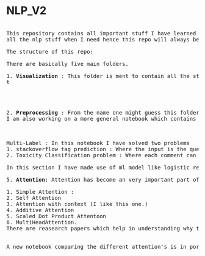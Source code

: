 <h1> NLP_V2 </h2>

<pre>

This repository contains all important stuff I have learned , implemented  and I find useful for nlp. I want to make this repo. as a go to place to find 
all the nlp stuff when I need hence this repo will always be a work in progress as learning never stops.

The structure of this repo:

There are basically five main folders.

1. <b>Visualization</b> : This folder is ment to contain all the stuff which is required to visualize text data. As text data is different from     tabular data we cannot use the same visualization methods to get insights of out data. Aside from visualization this also includes extracting meta-features like word_len,number of tokens ect. Which may or may not be useful but gives us insights about the data.  
t 

<!-- images -->


2. <b>Preprocessing</b> : From the name one might guess this folder contains different preprocessing steps. This also includes preprocessing steps needed to increase the word coverage when using pre-trained enbeddings. Things like replacing digits greater than 9 with #'s, handling contractiong etc. 
I am also working on a more general notebook which contains all the preprocessing steps regardless the dataset being used.

<!-- images --  show how the coverage was increased from initial       >

3. <b>Embedding</b> : This folder includes the meta-embeddings. In this we try to combine more than one embeddings eg concatenating word2vec and glove embedings.The different methods covered here are meta-embedding by 
1. Taking the average 
2. Concatenation
3. DME
4. PME

This folder also includes research papers on different Embedding Methods.

4.<b>Problems</b>: This folder is made of 2 seperate folder BinaryProbelms, Multi-Label Problems 

BinaryProbelms: Includes notebooks for handling sementic analysis problems. It also includes differnt model architectures used to solve the probelm

<!-- images -->

Multi-Label : In this notebook I have solved two problems 
1. stackoverflow tag prediction : Where the input is the question and title and the model needs to predict tags.
2. Toxicity Classification problem : Where each comment can belong in any one or more of the 6 classes.

In this section I have made use of ml model like logistic regression with OneVsRestClassifier as thses models can hangle multi-label data. The reason for doing this is that my final year project was based on a similar mult-label problem where in I had to develope a model which could be deployed on a server as a result both the compute power and memory needed for re-training the model is limited hence the use of ml models instead of resource intensive LSTMs,also the size of the dataset was small as this was a piolit project the company who had give us the project.

5. <b>Attention</b>: Attention has become an very important part of NLP.The reason why most of the advancements in the field (ImageNet moment). The purpose of this folder is to house all the different attentions architectures. The attention mechanisms included in the folder are 

1. Simple Attention : 
2. Self Attention 
3. Attention with context (I like this one.)
4. Additive Attention 
5. Scaled Dot Product Attentoon
6. MultiHeadAttention.
There are reasearch papers which help in understanding why this mechanisms work.


A new notebook comparing the different attention's is in porcess.


</pre>
